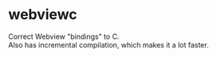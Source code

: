 # webviewc
Correct Webview "bindings" to C.  
Also has incremental compilation, which makes it a lot faster.  
